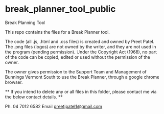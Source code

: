 # break_planner_tool_public
Break Planning Tool

This repo contains the files for a Break Planner tool.

The code (all .js, .html and .css files) is created and owned by Preet Patel. The .png files (logos) are not 
owned by the writer, and they are not used in the program (pending permission). Under the Copyright Act (1968), 
no part of the code can be copied, edited or used without the permission of the owner.

The owner gives permission to the Support Team and Management of Bunnings Vermont South to use the Break Planner,
through a google chrome browser.

** If you intend to delete any or all files in this folder, please contact me via the below contact details. **

Ph. 04 7012 6582
Email preetjpatel1@gmail.com
